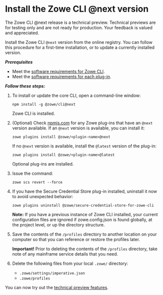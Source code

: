 # Install the Zowe CLI @next version

<Badge text="Technical Preview"/> The Zowe CLI @next release is a technical preview. Technical previews are for testing only and are not ready for production. Your feedback is valued and appreciated.

Install the Zowe CLI `@next` version from the online registry. You can follow this procedure for a first-time installation, or to update a currently installed version.

***Prerequisites***
*  Meet the [software requirements for Zowe CLI](https://docs.zowe.org/stable/user-guide/systemrequirements.html#zowe-cli-requirements).
*  Meet the [software requirements for each plug-in](https://docs.zowe.org/stable/user-guide/cli-swreqplugins.html#software-requirements-for-zowe-cli-plug-ins).

***Follow these steps:***

1. To install or update the core CLI, open a command-line window:

   ```
   npm install -g @zowe/cli@next
   ```
   Zowe CLI is installed.


2. (Optional) Check [npmjs.com](https://www.npmjs.com/) for any Zowe plug-ins that have an `@next` version available. If an `@next` version is available, you can install it: 

    ```
    zowe plugins install @zowe/<plugin-name>@next
    ```
    
    If no `@next` version is available,  install the `@latest` version of the plug-in:

    ```
    zowe plugins install @zowe/<plugin-name>@latest
    ```
    
    Optional plug-ins are installed.

3. Issue the command:

   ```
   zowe scs revert --force
   ```

4. If you have the Secure Credential Store plug-in installed, uninstall it now to avoid unexpected behavior:

    ```
    zowe plugins uninstall @zowe/secure-credential-store-for-zowe-cli
    ```

    **Note:** If you have a previous instance of Zowe CLI installed, your current configuration files are ignored if zowe.config.json is found globally, at the project level, or up the directory structure.

5. Save the contents of the `/profiles` directory to another location on your computer so that you can reference or restore the profiles later.

     **Important!** Prior to deleting the contents of the `/profiles` directory, take note of any mainframe service details that you need.

6. Delete the following files from your local `.zowe/` directory:
   - `.zowe/settings/imperative.json`
   - `.zowe/profiles`
 
You can now try out the [technical preview features](cli-development-roadmap-next.md).